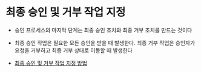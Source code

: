 # 최종 승인 및 거부 작업 지정

 - 승인 프로세스의 마지막 단계는 최종 승인 조치와 최종 거부 조치를 만드는 것이다

 - 최종 승인 작업은 필요한 모든 승인을 받을 때 발생한다. 최종 거부 작업은 승인자가 요청을 거부하고 최종 거부 상태로 이동할 때 발생한다

 - [최종 승인 및 거부 작업 지정 방법](https://trailhead.salesforce.com/ko/content/learn/projects/build-a-discount-approval-process/specify-final-approval-and-rejection-actions?trailmix_creator_id=strailhead&trailmix_slug=prepare-for-your-salesforce-administrator-credential)
